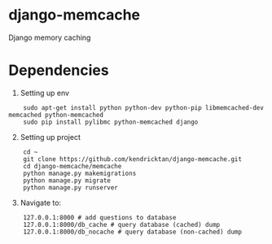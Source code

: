 # django-memcache
Django memory caching

# Dependencies
1. Setting up env

```
    sudo apt-get install python python-dev python-pip libmemcached-dev memcached python-memcached
    sudo pip install pylibmc python-memcached django
```

2. Setting up project

```
    cd ~
    git clone https://github.com/kendricktan/django-memcache.git
    cd django-memcache/memcache
    python manage.py makemigrations
    python manage.py migrate
    python manage.py runserver
```

3. Navigate to:
```
    127.0.0.1:8000 # add questions to database
    127.0.0.1:8000/db_cache # query database (cached) dump
    127.0.0.1:8000/db_nocache # query database (non-cached) dump
```    
